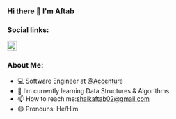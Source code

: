### Hi there 👋 I'm Aftab

<!--
**Aftab91/Aftab91** is a ✨ _special_ ✨ repository because its `README.md` (this file) appears on your GitHub profile. -->
### Social links:
<a href="https://linkedin.com/in/aftabshaik91">
  <kbd>
  <img align="centre" alt="LinkdeIn" width="22px" src="https://cdn.jsdelivr.net/npm/simple-icons@v3/icons/linkedin.svg" />
</a>

### About Me:
- 💻 Software Engineer at [@Accenture](https://github.com/accenture)
- 🌱 I’m currently learning Data Structures & Algorithms
- 📫 How to reach me:[shaikaftab02@gmail.com](mailto:shaikaftab02@gmail.com)
- 😄 Pronouns: He/Him
  
<!-- - ⚡ Fun 
- 👯 I’m looking to collaborate on 
- 💬 Ask me about ...
- 🤔 I’m looking for help with ...
-->
